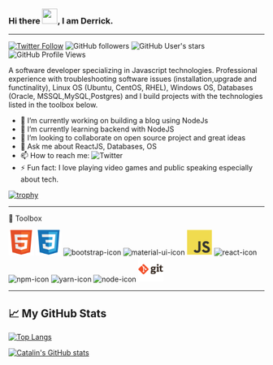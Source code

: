 ### Hi there <img src="https://raw.githubusercontent.com/MartinHeinz/MartinHeinz/master/wave.gif" width="30px" height="30px">, I am Derrick.

---
[![Twitter Follow](https://img.shields.io/twitter/follow/derrickachi?label=Twitter%20followers&style=social)](https://twitter.com/derrickachi) ![GitHub followers](https://img.shields.io/github/followers/kachielite?label=Github%20followers&style=social) ![GitHub User's stars](https://img.shields.io/github/stars/kachielite?label=my%20Github%20stars&style=flat-square) ![GitHub Profile Views ](https://komarev.com/ghpvc/?username=charliepoker&label=Profile%20views&color=0e75b6&style=flat)

A software developer specializing in Javascript technologies. Professional experience with troubleshooting software issues (installation,upgrade and functinality), Linux OS (Ubuntu, CentOS, RHEL), Windows OS, Databases (Oracle, MSSQL,MySQL,Postgres) and I build projects with the technologies listed in the toolbox below.


- 🔭 I’m currently working on building a blog using NodeJs
- 🌱 I’m currently learning backend with NodeJS
- 👯 I’m looking to collaborate on open source project and great ideas
- 💬 Ask me about ReactJS, Databases, OS
- 📫 How to reach me: ![Twitter](https://img.shields.io/twitter/url?style=social&url=https%3A%2F%2Ftwitter.com%2Fderrickachi)
- ⚡ Fun fact: I love playing video games and public speaking especially about tech.

[![trophy](https://github-profile-trophy.vercel.app/?username=Kachielite)](https://github.com/ryo-ma/github-profile-trophy)

---

🧰 Toolbox

<img src="https://github.com/devicons/devicon/blob/master/icons/html5/html5-original.svg" alt="html-icon" width="50" height="50"/> <img src="https://github.com/devicons/devicon/blob/master/icons/css3/css3-original.svg" alt="css-icon" width="50" height="50"/> <img src="https://cdn.worldvectorlogo.com/logos/bootstrap-4.svg" alt="bootstrap-icon" width="50" height="50"/> <img src="https://cdn.worldvectorlogo.com/logos/material-ui-1.svg" alt="material-ui-icon" width="50" height="50"/> <img src="https://github.com/devicons/devicon/blob/master/icons/javascript/javascript-original.svg" alt="javascrip-icon" width="50" height="50"/> <img src="https://cdn.worldvectorlogo.com/logos/react-2.svg" alt="react-icon" width="50" height="50"/>  <img src="https://cdn.worldvectorlogo.com/logos/npm-square-red-1.svg" alt="npm-icon" width="50" height="50"/> <img src="https://cdn.worldvectorlogo.com/logos/yarn.svg" alt="yarn-icon" width="50" height="50"/> <img src="https://cdn.worldvectorlogo.com/logos/nodejs-icon.svg" alt="node-icon" width="50" height="50"/> <img src="https://github.com/devicons/devicon/blob/master/icons/git/git-original-wordmark.svg" alt="Git" width="50" height="50"/>

---

## &#x1f4c8; My GitHub Stats

[![Top Langs](https://github-readme-stats.vercel.app/api/top-langs/?username=kachielite&hide=python&theme=radical)](https://github.com/anuraghazra/github-readme-stats)

[![Catalin's GitHub stats](https://github-readme-stats.vercel.app/api?username=kachielite&theme=radical)](https://github.com/anuraghazra/github-readme-stats)

<!--
**Kachielite/Kachielite** is a ✨ _special_ ✨ repository because its `README.md` (this file) appears on your GitHub profile.

Here are some ideas to get you started:

- 🔭 I’m currently working on ...
- 🌱 I’m currently learning ...
- 👯 I’m looking to collaborate on ...
- 🤔 I’m looking for help with ...
- 💬 Ask me about ...
- 📫 How to reach me: ...
- 😄 Pronouns: ...
- ⚡ Fun fact: ...
-->
